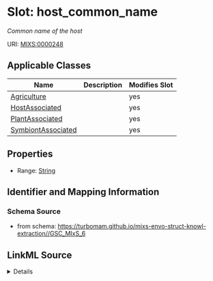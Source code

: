 # Slot: host_common_name


_Common name of the host_



URI: [MIXS:0000248](https://w3id.org/mixs/0000248)



<!-- no inheritance hierarchy -->




## Applicable Classes

| Name | Description | Modifies Slot |
| --- | --- | --- |
[Agriculture](Agriculture.md) |  |  yes  |
[HostAssociated](HostAssociated.md) |  |  yes  |
[PlantAssociated](PlantAssociated.md) |  |  yes  |
[SymbiontAssociated](SymbiontAssociated.md) |  |  yes  |







## Properties

* Range: [String](String.md)





## Identifier and Mapping Information







### Schema Source


* from schema: https://turbomam.github.io/mixs-envo-struct-knowl-extraction//GSC_MIxS_6




## LinkML Source

<details>
```yaml
name: host_common_name
description: Common name of the host
title: host common name
notes:
- host
- host.
from_schema: https://turbomam.github.io/mixs-envo-struct-knowl-extraction//GSC_MIxS_6
rank: 1000
slot_uri: MIXS:0000248
multivalued: false
alias: host_common_name
domain_of:
- Agriculture
- HostAssociated
- PlantAssociated
- SymbiontAssociated
range: string

```
</details>